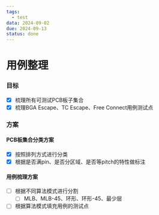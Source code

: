 ```yaml
---
tags:
  - test
data: 2024-09-02
due: 2024-09-13
status: done
---
```


# 用例整理
### 目标
- [x] 梳理所有可测试PCB板子集合
- [x] 梳理BGA Escape、TC Escape、Free Connect用例测试点

### 方案
#### PCB板集合分类方案
- [x] 按照排列方式进行分类
- [x] 根据是否满pin、是否分区域、是否等pitch的特性做标注

#### 用例梳理方案
- [ ] 根据不同算法模式进行分割
	- [ ] MLB、MLB-45、环形、环形-45、最少层
- [ ] 根据算法模式填充用例的测试点
